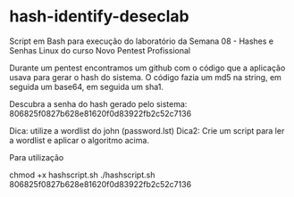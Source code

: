 # hash-identify-deseclab
Script em Bash para execução do laboratório da Semana 08 - Hashes e Senhas Linux do curso Novo Pentest Profissional

Durante um pentest encontramos um github com o código que a aplicação usava para gerar o hash do sistema. O código fazia um md5 na string, em seguida um base64, em seguida um sha1.

Descubra a senha do hash gerado pelo sistema:
806825f0827b628e81620f0d83922fb2c52c7136

Dica: utilize a wordlist do john (password.lst)
Dica2: Crie um script para ler a wordlist e aplicar o algoritmo acima.



Para utilização

chmod +x hashscript.sh
./hashscript.sh 806825f0827b628e81620f0d83922fb2c52c7136




